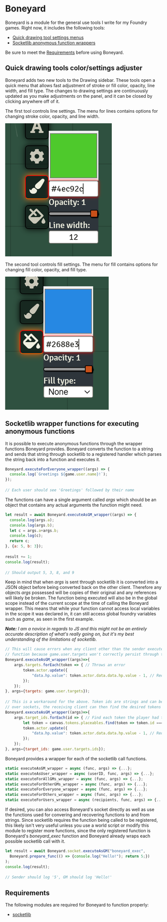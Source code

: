 # Boneyard
Boneyard is a module for the general use tools I write for my Foundry games. Right now, it includes the following tools:
- [Quick drawing tool settings menus](#quick-drawing-tools-colorsettings-adjuster)
- [Socketlib anonymous function wrappers](#socketlib-wrapper-functions-for-executing-anonymous-functions)

Be sure to meet the [Requirements](#requirements) before using Boneyard.

## Quick drawing tools color/settings adjuster
Boneyard adds two new tools to the Drawing sidebar. These tools open a quick menu that allows fast adjustment of stroke or fill color, opacity, line width, and fill type. The changes to drawing settings are continuously updated as you make adjustments on the panel, and it can be closed by clicking anywhere off of it.

The first tool controls line settings. The menu for lines contains options for changing stroke color, opacity, and line width.

![Stroke Example. The line menu has options for changing stroke color, opacity, and width.](https://github.com/operation404/fvtt-boneyard/blob/main/images/stroke_example.png?raw=true)

The second tool controls fill settings. The menu for fill contains options for changing fill color, opacity, and fill type.

![Stroke Example. The line menu has options for changing stroke color, opacity, and width.](https://github.com/operation404/fvtt-boneyard/blob/main/images/fill_example.png?raw=true)

## Socketlib wrapper functions for executing anonymous functions
It is possible to execute anonymous functions through the wrapper functions Boneyard provides. Boneyard converts the function to a string and sends that string through socketlib to a registered handler which parses the string back into a function and executes it. 

```js
Boneyard.executeForEveryone_wrapper((args) => {
  console.log(`Greetings ${game.user.name}!`);
});

// Each user should see 'Greetings' followed by their name
```

The functions can have a single argument called *args* which should be an object that contains any actual arguments the function might need.

```js
let result = await Boneyard.executeAsGM_wrapper((args) => {
  console.log(args.a);
  console.log(args.b);
  let c = args.a+args.b;
  console.log(c);
  return c;
}, {a: 5, b: 3});

result += 1;
console.log(result);

// Should output 5, 3, 8, and 9
```

Keep in mind that when *args* is sent through socketlib it is converted into a JSON object before being converted back on the other client. Therefore any objects *args* possessed will be copies of their original and any references will likely be broken. The function being executed will also be in the global scope instead of the current scope at the time of calling the Boneyard wrapper. This means that while your function cannot access local variables in the scope it was declared in, it can still access global foundry variables such as *game*, as seen in the first example.

***Note:*** *I am a novice in regards to JS and this might not be an entirely accurate description of what's really going on, but it's my best understanding of the limitations of socketlib.*

```js
// This will cause errors when any client other than the sender executes the
// function because game.user.targets won't correctly persist through the socket
Boneyard.executeAsGM_wrapper((args)=>{
    args.targets.forEach(token => { // Throws an error
        token.actor.update({
            "data.hp.value": token.actor.data.data.hp.value - 1, // Reduce target hp by 1
        });
    });
}, args={targets: game.user.targets});

// This is a workaround for the above. Token ids are strings and can be safely sent
// over sockets, the receiving client can then find the desired tokens by their id
Boneyard.executeAsGM_wrapper((args)=>{
    args.target_ids.forEach(id => { // Find each token the player had targeted
        let token = canvas.tokens.placeables.find(token => token.id === id);
        token.actor.update({
            "data.hp.value": token.actor.data.data.hp.value - 1, // Reduce target hp by 1
        });
    });
}, args={target_ids: game.user.targets.ids});
```

Boneyard provides a wrapper for each of the socketlib call functions.

```js
static executeAsGM_wrapper = async (func, args) => {...};
static executeAsUser_wrapper = async (userID, func, args) => {...};
static executeForAllGMs_wrapper = async (func, args) => {...};
static executeForOtherGMs_wrapper = async (func, args) => {...};
static executeForEveryone_wrapper = async (func, args) => {...};
static executeForOthers_wrapper = async (func, args) => {...};
static executeForUsers_wrapper = async (recipients, func, args) => {...};
```

If desired, you can also access Boneyard's socket directly as well as use the functions used for convering and recovering functions to and from strings. Since socketlib requires the function being called to be registered, this likely isn't very useful unless you use a world script or modify this module to register more functions, since the only registered function is Boneyard's *boneyard_exec* function and Boneyard already wraps each possible socketlib call with it.

```js
let result = await Boneyard.socket.executeAsGM("boneyard_exec", 
  Boneyard.prepare_func(() => {console.log("Hello!"); return 5;})
);
console.log(result);

// Sender should log '5', GM should log 'Hello!'
```

## Requirements
The following modules are required for Boneyard to function properly:
* [socketlib](https://github.com/manuelVo/foundryvtt-socketlib)

